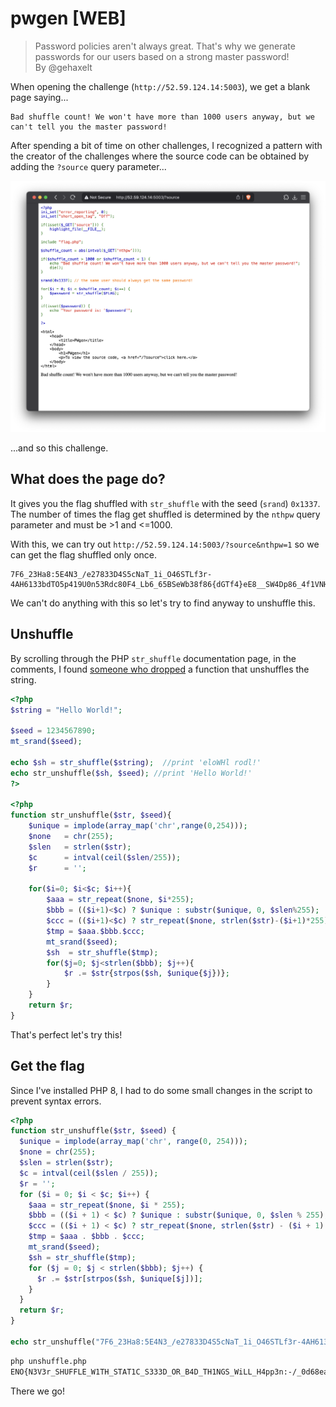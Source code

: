 # pwgen [WEB]

> Password policies aren't always great. That's why we generate passwords for our users based on a strong master password! \
> By @gehaxelt

When opening the challenge (`http://52.59.124.14:5003`), we get a blank page saying...

```
Bad shuffle count! We won't have more than 1000 users anyway, but we can't tell you the master password!
```

After spending a bit of time on other challenges, I recognized a pattern
with the creator of the challenges where the source code can be obtained
by adding the `?source` query parameter...

![alt text](images/nullcon_pwgen.png)

...and so this challenge.

## What does the page do?

It gives you the flag shuffled with `str_shuffle` with the seed (`srand`) `0x1337`.
The number of times the flag get shuffled is determined by the `nthpw` query
parameter and must be >1 and <=1000.

With this, we can try out `http://52.59.124.14:5003/?source&nthpw=1` so we
can get the flag shuffled only once.

```
7F6_23Ha8:5E4N3_/e27833D4S5cNaT_1i_O46STLf3r-4AH6133bdTO5p419U0n53Rdc80F4_Lb6_65BSeWb38f86{dGTf4}eE8__SW4Dp86_4f1VNH8H_C10e7L62154
```

We can't do anything with this so let's try to find anyway to unshuffle this.

## Unshuffle

By scrolling through the PHP `str_shuffle` documentation page, in the comments,
I found [someone who dropped](https://www.php.net/manual/en/function.str-shuffle.php#125039) a function that unshuffles the string.

```php
<?php
$string = "Hello World!";

$seed = 1234567890;
mt_srand($seed);

echo $sh = str_shuffle($string);  //print 'eloWHl rodl!'
echo str_unshuffle($sh, $seed); //print 'Hello World!'
?>

<?php
function str_unshuffle($str, $seed){
    $unique = implode(array_map('chr',range(0,254)));
    $none   = chr(255);
    $slen   = strlen($str);
    $c      = intval(ceil($slen/255));
    $r      = '';

    for($i=0; $i<$c; $i++){
        $aaa = str_repeat($none, $i*255);
        $bbb = (($i+1)<$c) ? $unique : substr($unique, 0, $slen%255);
        $ccc = (($i+1)<$c) ? str_repeat($none, strlen($str)-($i+1)*255) : "";
        $tmp = $aaa.$bbb.$ccc;
        mt_srand($seed);
        $sh  = str_shuffle($tmp);
        for($j=0; $j<strlen($bbb); $j++){
            $r .= $str{strpos($sh, $unique{$j})};
        }
    }
    return $r;
}
```

That's perfect let's try this!

## Get the flag

Since I've installed PHP 8, I had to do some small changes in the script
to prevent syntax errors.

```php
<?php
function str_unshuffle($str, $seed) {
  $unique = implode(array_map('chr', range(0, 254)));
  $none = chr(255);
  $slen = strlen($str);
  $c = intval(ceil($slen / 255));
  $r = '';
  for ($i = 0; $i < $c; $i++) {
    $aaa = str_repeat($none, $i * 255);
    $bbb = (($i + 1) < $c) ? $unique : substr($unique, 0, $slen % 255);
    $ccc = (($i + 1) < $c) ? str_repeat($none, strlen($str) - ($i + 1) * 255) : "";
    $tmp = $aaa . $bbb . $ccc;
    mt_srand($seed);
    $sh = str_shuffle($tmp);
    for ($j = 0; $j < strlen($bbb); $j++) {
      $r .= $str[strpos($sh, $unique[$j])];
    }
  }
  return $r;
}

echo str_unshuffle("7F6_23Ha8:5E4N3_/e27833D4S5cNaT_1i_O46STLf3r-4AH6133bdTO5p419U0n53Rdc80F4_Lb6_65BSeWb38f86{dGTf4}eE8__SW4Dp86_4f1VNH8H_C10e7L62154", 0x1337);
```

```bash
php unshuffle.php
ENO{N3V3r_SHUFFLE_W1TH_STAT1C_S333D_OR_B4D_TH1NGS_WiLL_H4pp3n:-/_0d68ea85d88ba14eb6238776845542cf6fe560936f128404e8c14bd5544636f7}
```

There we go!
